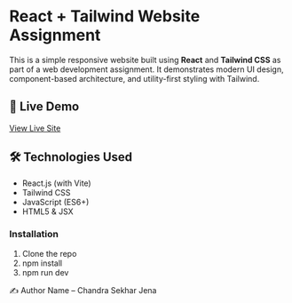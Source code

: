 # React + Tailwind Website Assignment

This is a simple responsive website built using **React** and **Tailwind CSS** as part of a web development assignment. It demonstrates modern UI design, component-based architecture, and utility-first styling with Tailwind.

## 🔗 Live Demo

[View Live Site]([https://your-deployment-link.com](https://web-assignment-fxcp.vercel.app/)) 


## 🛠️ Technologies Used

- React.js (with Vite)
- Tailwind CSS
- JavaScript (ES6+)
- HTML5 & JSX

### Installation
1. Clone the repo
2. npm install
3. npm run dev

✍️ Author
 Name – Chandra Sekhar Jena
  
